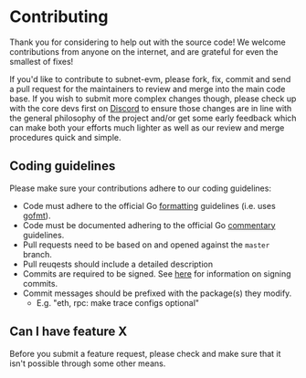 # Contributing

Thank you for considering to help out with the source code! We welcome
contributions from anyone on the internet, and are grateful for even the
smallest of fixes!

If you'd like to contribute to subnet-evm, please fork, fix, commit and send a
pull request for the maintainers to review and merge into the main code base. If
you wish to submit more complex changes though, please check up with the core
devs first on [Discord](https://chat.luxlabs.org) to
ensure those changes are in line with the general philosophy of the project
and/or get some early feedback which can make both your efforts much lighter as
well as our review and merge procedures quick and simple.

## Coding guidelines

Please make sure your contributions adhere to our coding guidelines:

- Code must adhere to the official Go
  [formatting](https://golang.org/doc/effective_go.html#formatting) guidelines
  (i.e. uses [gofmt](https://golang.org/cmd/gofmt/)).
- Code must be documented adhering to the official Go
  [commentary](https://golang.org/doc/effective_go.html#commentary) guidelines.
- Pull requests need to be based on and opened against the `master` branch.
- Pull reuqests should include a detailed description
- Commits are required to be signed. See [here](https://docs.github.com/en/authentication/managing-commit-signature-verification/signing-commits)
  for information on signing commits.
- Commit messages should be prefixed with the package(s) they modify.
  - E.g. "eth, rpc: make trace configs optional"

## Can I have feature X

Before you submit a feature request, please check and make sure that it isn't
possible through some other means.
